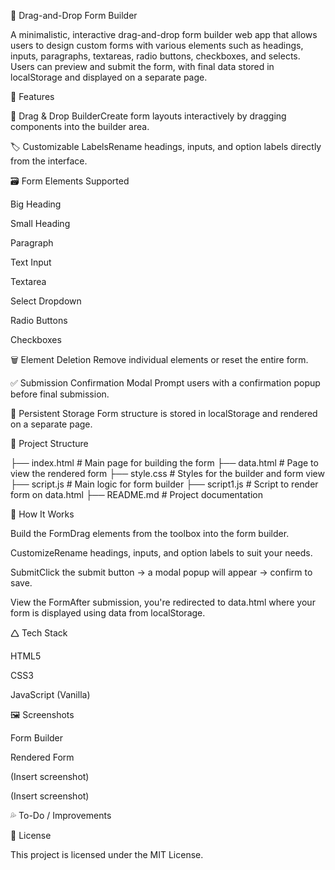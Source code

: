 📝 Drag-and-Drop Form Builder

A minimalistic, interactive drag-and-drop form builder web app that allows users to design custom forms with various elements such as headings, inputs, paragraphs, textareas, radio buttons, checkboxes, and selects. Users can preview and submit the form, with final data stored in localStorage and displayed on a separate page.

🚀 Features

🔧 Drag & Drop BuilderCreate form layouts interactively by dragging components into the builder area.

🏷️ Customizable LabelsRename headings, inputs, and option labels directly from the interface.

🗃️ Form Elements Supported

Big Heading

Small Heading

Paragraph

Text Input

Textarea

Select Dropdown

Radio Buttons

Checkboxes

🗑️ Element Deletion Remove individual elements or reset the entire form.

✅ Submission Confirmation Modal Prompt users with a confirmation popup before final submission.

📅 Persistent Storage Form structure is stored in localStorage and rendered on a separate page.

📁 Project Structure

├── index.html              # Main page for building the form
├── data.html               # Page to view the rendered form
├── style.css               # Styles for the builder and form view
├── script.js               # Main logic for form builder
├── script1.js              # Script to render form on data.html
├── README.md               # Project documentation

🧪 How It Works

Build the FormDrag elements from the toolbox into the form builder.

CustomizeRename headings, inputs, and option labels to suit your needs.

SubmitClick the submit button → a modal popup will appear → confirm to save.

View the FormAfter submission, you're redirected to data.html where your form is displayed using data from localStorage.

🛆 Tech Stack

HTML5

CSS3

JavaScript (Vanilla)

🖼️ Screenshots

Form Builder

Rendered Form

(Insert screenshot)

(Insert screenshot)

💦 To-Do / Improvements



📄 License

This project is licensed under the MIT License.
